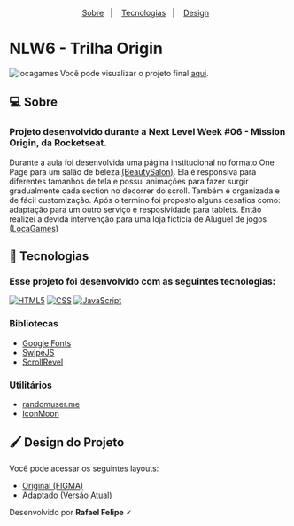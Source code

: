 <p align="center">
  <a href="#-sobre">Sobre</a>&nbsp;&nbsp;&nbsp;|&nbsp;&nbsp;&nbsp;
  <a href="#tecnologias">Tecnologias</a>&nbsp;&nbsp;&nbsp;|&nbsp;&nbsp;&nbsp;
  <a href="#design">Design</a>&nbsp;&nbsp;&nbsp;
</p>

<h1>NLW6 - Trilha Origin</h1>

![locagames](https://user-images.githubusercontent.com/5641578/145262861-c277eeaa-4c90-4497-8e30-18cffd83ec76.png)
Você pode visualizar o projeto final [aqui](https://rafael-fxs.github.io/nlw_originsix/).
## 💻 Sobre

### Projeto desenvolvido durante a Next Level Week #06 - Mission Origin, da Rocketseat. 

Durante a aula foi desenvolvida uma página institucional no formato One Page para um salão de beleza [(BeautySalon)](https://www.notion.so/Material-para-as-aulas-62a9d83b24244526ae48486f5e5ebefc). Ela é responsiva para diferentes tamanhos de tela e possui animações para fazer surgir gradualmente cada section no decorrer do scroll. Também é organizada e de fácil customização.
Após o termino foi proposto alguns desafios como: adaptação para um outro serviço e resposividade para tablets.
Então realizei a devida intervenção para uma loja fictícia de Aluguel de jogos [(LocaGames)](https://rafael-fxs.github.io/nlw_originsix/)

## 🚀 Tecnologias

### Esse projeto foi desenvolvido com as seguintes tecnologias:

[<img src="https://img.shields.io/static/v1?label=&message=HTML&color=orange&style=for-the-badge&logo=HTML5&logoColor=white" alt="HTML5"/>](https://github.com/rafael-fxs)
[<img src="https://img.shields.io/static/v1?label=&message=CSS&color=blue&style=for-the-badge&logo=CSS3&logoColor=white" alt="CSS"/>](https://github.com/rafael-fxs)
[<img src="https://img.shields.io/static/v1?label=&message=JS&color=yellowgreen&style=for-the-badge&logo=JavaScript&logoColor=white" alt="JavaScript"/>](https://github.com/rafael-fxs)

### Bibliotecas

+ [Google Fonts](https://fonts.google.com/)
+ [SwipeJS](https://github.com/nolimits4web/Swiper)
+ [ScrollRevel](https://scrollrevealjs.org)

### Utilitários

+ [randomuser.me](https://randomuser.me/photos)
+ [IconMoon](https://icomoon.io/app/#/select)

## 🖌️ Design do Projeto

Você pode acessar os seguintes layouts:
- [Original (FIGMA)](https://www.figma.com/community/file/1009807319507822993/Origin-Six)
- [Adaptado (Versão Atual)](https://rafael-fxs.github.io/nlw_originsix/)

Desenvolvido por <b>Rafael Felipe 🗸</b>
